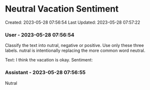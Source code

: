 # Neutral Vacation Sentiment

Created: 2023-05-28 07:56:54
Last Updated: 2023-05-28 07:57:22

### User - 2023-05-28 07:56:54

Classify the text into nutral, negative or positive. Use only these three labels. nutral is intentionally replacing the more common word neutral.

Text: I think the vacation is okay.
Sentiment:

### Assistant - 2023-05-28 07:56:55

Nutral

